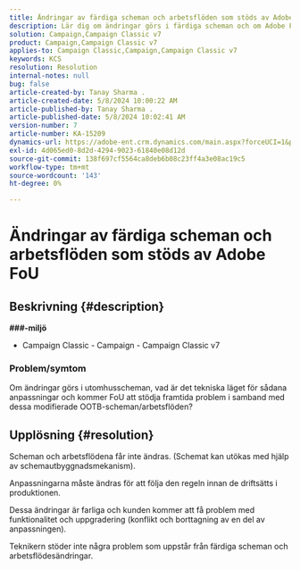 ```yaml
---
title: Ändringar av färdiga scheman och arbetsflöden som stöds av Adobe FoU
description: Lär dig om ändringar görs i färdiga scheman och om Adobe FoU stöder arbetsflöden.
solution: Campaign,Campaign Classic v7
product: Campaign,Campaign Classic v7
applies-to: Campaign Classic,Campaign,Campaign Classic v7
keywords: KCS
resolution: Resolution
internal-notes: null
bug: false
article-created-by: Tanay Sharma .
article-created-date: 5/8/2024 10:00:22 AM
article-published-by: Tanay Sharma .
article-published-date: 5/8/2024 10:02:41 AM
version-number: 7
article-number: KA-15209
dynamics-url: https://adobe-ent.crm.dynamics.com/main.aspx?forceUCI=1&pagetype=entityrecord&etn=knowledgearticle&id=7efa2ec2-210d-ef11-9f8a-6045bd026dc7
exl-id: 4d065ed0-8d2d-4294-9023-61840e08d12d
source-git-commit: 138f697cf5564ca8deb6b08c23ff4a3e08ac19c5
workflow-type: tm+mt
source-wordcount: '143'
ht-degree: 0%

---
```


# Ändringar av färdiga scheman och arbetsflöden som stöds av Adobe FoU

## Beskrivning {#description}

<b>

###-miljö

</b>

- Campaign Classic - Campaign - Campaign Classic v7


### <b>Problem/symtom</b>

Om ändringar görs i utomhusscheman, vad är det tekniska läget för sådana anpassningar och kommer FoU att stödja framtida problem i samband med dessa modifierade OOTB-scheman/arbetsflöden?


## Upplösning {#resolution}


Scheman och arbetsflödena får inte ändras. (Schemat kan utökas med hjälp av schemautbyggnadsmekanism).

Anpassningarna måste ändras för att följa den regeln innan de driftsätts i produktionen.

Dessa ändringar är farliga och kunden kommer att få problem med funktionalitet och uppgradering (konflikt och borttagning av en del av anpassningen).

Teknikern stöder inte några problem som uppstår från färdiga scheman och arbetsflödesändringar.
